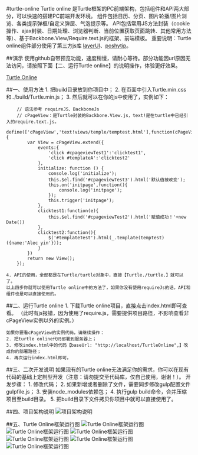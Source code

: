 #turtle-online
Turtle online 是Turtle框架的PC前端架构，包括组件和API两大部分，可以快速的搭建PC前端开发环境。
组件包括日历、分页、图片轮播/图片浏览、各类提示弹框/自定义弹层、气泡提示等。
API包括常用JS方法封装（cookie操作、ajax封装、日期处理、浏览器判断、当前位置获取页面跳转、其他常用方法等）、基于Backbone.View/Require.text.js的框架、前端模板。
重要说明：Turtle online组件部分使用了第三方js库 [layerUI](http://layer.layui.com)、[poshytip](http://vadikom.com/tools/poshy-tip-jquery-plugin-for-stylish-tooltips)。

##演示
使用github自带预览功能，速度稍慢，请耐心等待。部分功能因url原因无法访问，请按照下面【二、运行Turtle online】的说明操作，体验更好效果。

[Turtle Online](http://htmlpreview.github.com/?https://github.com/Alec-Yin/Turtle-Online/blob/master/code/views/index.html)

##一、使用方法
	1. 把build目录放到你项目中；
	2. 在页面中引入Turtle.min.css和../build/Turtle.min.js；
	3. 然后就可以在你的js中使用了，实例如下：
		
		// 语法参考 requireJS、BackboneJs
		// cPageView：是Turtle封装的Backbone.View.js，text!是在turtle中已经引入的require.text.js。
		define(['cPageView','text!views/temple/temptest.html'],function(cPageView,temptest) {
			var View = cPageView.extend({
				events:{
					'click #cpageviewTest1':'clicktest1',
					'click #templateA':'clicktest2'
				},
				initialize: function () {
					console.log('initialize');
					this.$el.find('#cpageviewTest3').html('默认值被改变');
					this.on('initpage',function(){
						console.log('initpage');
					});
					this.trigger('initpage');
				},
				clicktest1:function(e){
					this.$el.find('#cpageviewTest2').html('赋值成功！'+new Date())
				},
				clicktest2:function(){
					$('#templateTest').html(_.template(temptest)({name:'Alec yin'}));
				}
			})
			return new View();
		});

	4. API的使用，全部都是在Turtle/turtle对象中，直接【Turtle./turtle.】就可以了。
	以上四步你就可以使用Turtle online中的方法了，如果你没有使用requireJs的话，API和组件也是可以直接使用的。

##二、运行Turtle online
	1. 下载Turtle online项目，直接点击index.html即可查看。
		（此时有js报错，因为使用了require.js，需要提供项目路径，不影响查看非cPageView实例以外的实例。）
	
	如果你要看cPageView的实例代码，请继续操作：
	2. 把turtle online代码部署到服务器上；
	3. 修改index.html中的代码【baseUrl: "http://localhost/TurtleOnline",】改成你的部署路径；
	4. 再次运行index.html即可。

##三、二次开发说明
	如果现有的Turtle online无法满足你的需求，你可以在现有代码的基础上定制型开发（注意：请勿提交至代码库，仅自己使用，谢谢！）。
	开发步骤：
		1. 修改代码；
		2. 如果新增或者删除了文件，需要同步修改gulp配置文件gulpfile.js；
		3. 安装node_modules依赖包；
		4. 执行gulp build命令，合并压缩项目至build目录。
		5. 把build目录下文件拷贝你项目中就可以直接使用了。

##四、项目架构说明
![项目架构说明](https://git.oschina.net/yinluhui/Pictures/raw/master/TurtleOnline/1.png)

##五、Turtle Online框架运行图
![Turtle Online框架运行图](https://git.oschina.net/yinluhui/Pictures/raw/master/TurtleOnline/2.png)
![Turtle Online框架运行图](https://git.oschina.net/yinluhui/Pictures/raw/master/TurtleOnline/3.png)
![Turtle Online框架运行图](https://git.oschina.net/yinluhui/Pictures/raw/master/TurtleOnline/4.png)
![Turtle Online框架运行图](https://git.oschina.net/yinluhui/Pictures/raw/master/TurtleOnline/5.png)
![Turtle Online框架运行图](https://git.oschina.net/yinluhui/Pictures/raw/master/TurtleOnline/6.png)
![Turtle Online框架运行图](https://git.oschina.net/yinluhui/Pictures/raw/master/TurtleOnline/7.png)
	
	

